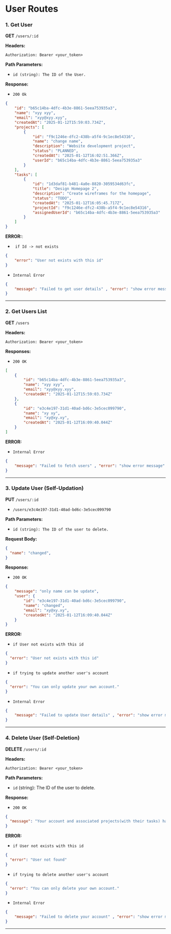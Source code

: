 # User Routes

### 1. **Get User**
**GET** `/users/:id`

**Headers:**
```http
Authorization: Bearer <your_token>
```

**Path Parameters:**
- `id (string): The ID of the User.`

**Response:**
- `200 Ok`
```json
{
    "id": "b65c14ba-4dfc-4b3e-8861-5eea753935a3",
    "name": "xyy xyy",
    "email": "xyy@xyy.xyy",
    "createdAt": "2025-01-12T15:59:03.734Z",
    "projects": [
        {
            "id": "f9c1246e-dfc2-438b-a5f4-9c1ec8e54316",
            "name": "change name",
            "description": "Website development project",
            "status": "PLANNED",
            "createdAt": "2025-01-12T16:02:51.366Z",
            "userId": "b65c14ba-4dfc-4b3e-8861-5eea753935a3"
        }
    ],
    "tasks": [
        {
            "id": "1d3daf81-b481-4a0e-8820-3059534d63fc",
            "title": "Design Homepage 2",
            "description": "Create wireframes for the homepage",
            "status": "TODO",
            "createdAt": "2025-01-12T16:05:45.717Z",
            "projectId": "f9c1246e-dfc2-438b-a5f4-9c1ec8e54316",
            "assignedUserId": "b65c14ba-4dfc-4b3e-8861-5eea753935a3"
        }
    ]
}
```
**ERROR:**:
- ` if Id -> not exists`
```json
{ 
    "error": "User not exists with this id" 
}
```
-  `Internal Error`
```json
{ 
    "message": "Failed to get user details" , "error": "show error message" 
}
```

---

### 2. **Get Users List**
**GET** `/users`

**Headers:**
```http
Authorization: Bearer <your_token>
```

**Responses:**
- `200 OK`
```json
[
    {
        "id": "b65c14ba-4dfc-4b3e-8861-5eea753935a3",
        "name": "xyy xyy",
        "email": "xyy@xyy.xyy",
        "createdAt": "2025-01-12T15:59:03.734Z"
    },
    {
        "id": "e3c4e197-31d1-40ad-bd6c-3e5cec099790",
        "name": "xy xy",
        "email": "xy@xy.xy",
        "createdAt": "2025-01-12T16:09:40.044Z"
    }
]
```
**ERROR:**
-  `Internal Error`
```json
{ 
    "message": "Failed to fetch users" , "error": "show error message" 
}
```

---

### 3. **Update User (Self-Updation)**
**PUT** `/users/:id`
- `/users/e3c4e197-31d1-40ad-bd6c-3e5cec099790`

**Path Parameters:**
- `id (string): The ID of the user to delete.`

**Request Body:**
```json
{
  "name": "changed",
}
```
**Response:**
- `200 OK`
```json
{
    "message": "only name can be update",
    "user": {
        "id": "e3c4e197-31d1-40ad-bd6c-3e5cec099790",
        "name": "changed",
        "email": "xy@xy.xy",
        "createdAt": "2025-01-12T16:09:40.044Z"
    }
}
```
**ERROR:**
- `if User not exists with this id`
```json
{
  "error": "User not exists with this id"
}
```
- `if trying to update another user's account`
```json
{
  "error": "You can only update your own account."
}
```
-  `Internal Error`
```json
{ 
    "message": "Failed to update User details" , "error": "show error message" 
}
```

---


### 4. **Delete User (Self-Deletion)**
**DELETE** `/users/:id`

**Headers:**
```http
Authorization: Bearer <your_token>
```

**Path Parameters:**
- `id` (string): The ID of the user to delete.

**Response:**
- `200 OK`
```json
{
  "message": "Your account and associated projects(with their tasks) have been successfully deleted and your assigned task transfer to their project owner."
}
```
**ERROR:**
- `if User not exists with this id`
```json
{
  "error": "User not found"
}
```
- `if trying to delete another user's account`
```json
{
  "error": "You can only delete your own account."
}
```
-  `Internal Error`
```json
{ 
    "message": "Failed to delete your account" , "error": "show error message" 
}
```

---
